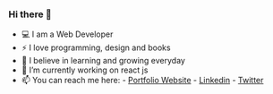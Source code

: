 ### Hi there 👋


- :computer: I am a Web Developer
- ⚡ I love programming, design and books
- 🌱 I believe in learning and growing everyday
- 🔭 I’m currently working on react js
- 📫 You can reach me here:
      - [Portfolio Website](https://harshpopat.in/)
      - [Linkedin](https://www.linkedin.com/in/harshpopat/)
      - [Twitter](https://twitter.com/harshpopat99)


